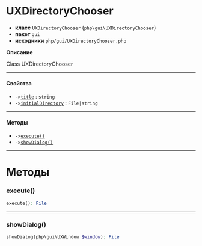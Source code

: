 # UXDirectoryChooser

- **класс** `UXDirectoryChooser` (`php\gui\UXDirectoryChooser`)
- **пакет** `gui`
- **исходники** `php/gui/UXDirectoryChooser.php`

**Описание**

Class UXDirectoryChooser

---

#### Свойства

- `->`[`title`](#prop-title) : `string`
- `->`[`initialDirectory`](#prop-initialdirectory) : `File|string`

---

#### Методы

- `->`[`execute()`](#method-execute)
- `->`[`showDialog()`](#method-showdialog)

---
# Методы

<a name="method-execute"></a>

### execute()
```php
execute(): File
```

---

<a name="method-showdialog"></a>

### showDialog()
```php
showDialog(php\gui\UXWindow $window): File
```